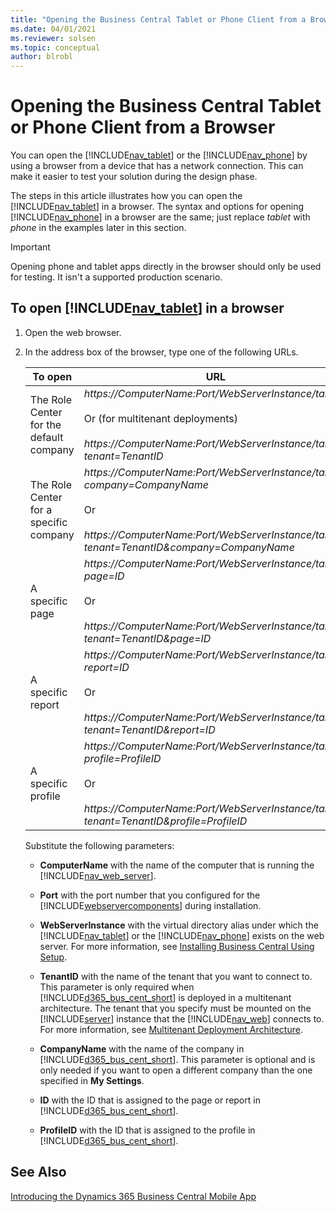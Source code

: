 ```yaml
---
title: "Opening the Business Central Tablet or Phone Client from a Browser"
ms.date: 04/01/2021
ms.reviewer: solsen
ms.topic: conceptual
author: blrobl
---
```

# Opening the Business Central Tablet or Phone Client from a Browser
You can open the [!INCLUDE[nav_tablet](includes/nav_tablet_md.md)] or the [!INCLUDE[nav_phone](includes/nav_phone_md.md)] by using a browser from a device that has a network connection. This can make it easier to test your solution during the design phase. <!--To be able to open the client in a browser you must know the name of the computer that is running the [!INCLUDE[nav_web_server](includes/nav_web_server_md.md)] and the HTTP port that it is running on.-->

The steps in this article illustrates how you can open the [!INCLUDE[nav_tablet](includes/nav_tablet_md.md)] in a browser. The syntax and options for opening [!INCLUDE[nav_phone](includes/nav_phone_md.md)] in a browser are the same; just replace *tablet* with *phone* in the examples later in this section.  

> [!IMPORTANT]
> Opening phone and tablet apps directly in the browser should only be used for testing. It isn't a supported production scenario.

## To open [!INCLUDE[nav_tablet](includes/nav_tablet_md.md)] in a browser  

1.  Open the web browser.  

2.  In the address box of the browser, type one of the following URLs.  

    |To open|URL|Example|  
    |-------------|---------|-------------|  
    |The Role Center for the default company<img width=25/>|*https://ComputerName:Port/WebServerInstance/tablet*<br /><br /> Or \(for multitenant deployments\)<br /><br /> *https://ComputerName:Port/WebServerInstance/tablet?tenant=TenantID*|https://MyBCWeb:8080/[!INCLUDE[serverinstance](includes/serverinstance.md)]/tablet|  
    |The Role Center for a specific company|*https://ComputerName:Port/WebServerInstance/tablet?company=CompanyName*<br /><br /> Or<br /><br /> *https://ComputerName:Port/WebServerInstance/tablet?tenant=TenantID&company=CompanyName*|https://MyBCWeb:8080/[!INCLUDE[serverinstance](includes/serverinstance.md)]/tablet?company=CRONUS%20International%20Ltd.| 
    |A specific page|*https://ComputerName:Port/WebServerInstance/tablet?page=ID*<br /><br /> Or<br /><br /> *https://ComputerName:Port/WebServerInstance/tablet?tenant=TenantID&page=ID*|https://MyBCWeb:8080/[!INCLUDE[serverinstance](includes/serverinstance.md)]/tablet?page=22|  
    |A specific report|*https://ComputerName:Port/WebServerInstance/tablet?report=ID*<br /><br /> Or<br /><br /> *https://ComputerName:Port/WebServerInstance/tablet?tenant=TenantID&report=ID*|https://MyBCWeb:8080/[!INCLUDE[serverinstance](includes/serverinstance.md)]/tablet?report=8|  
    |A specific profile|*https://ComputerName:Port/WebServerInstance/tablet?profile=ProfileID*<br /><br /> Or<br /><br /> *https://ComputerName:Port/WebServerInstance/tablet?tenant=TenantID&profile=ProfileID*|https://MyBCWeb:8080/[!INCLUDE[serverinstance](includes/serverinstance.md)]/tablet?profile=Small-Business|  

     Substitute the following parameters:  

    -   **ComputerName** with the name of the computer that is running the [!INCLUDE[nav_web_server](includes/nav_web_server_md.md)].  

    -   **Port** with the port number that you configured for the [!INCLUDE[webservercomponents](includes/webservercomponents.md)] during installation.  

    -   **WebServerInstance** with the virtual directory alias under which the [!INCLUDE[nav_tablet](includes/nav_tablet_md.md)] or the [!INCLUDE[nav_phone](includes/nav_phone_md.md)] exists on the web server. For more information, see [Installing Business Central Using Setup](../deployment/install-using-setup.md).  

    -   **TenantID** with the name of the tenant that you want to connect to. This parameter is only required when [!INCLUDE[d365_bus_cent_short](includes/d365_bus_cent_short_md.md)] is deployed in a multitenant architecture. The tenant that you specify must be mounted on the [!INCLUDE[server](includes/server.md)] instance that the [!INCLUDE[nav_web](includes/nav_web_md.md)] connects to. For more information, see [Multitenant Deployment Architecture](../deployment/multitenant-deployment-architecture.md).  

    -   **CompanyName** with the name of the company in [!INCLUDE[d365_bus_cent_short](includes/d365_bus_cent_short_md.md)]. This parameter is optional and is only needed if you want to open a different company than the one specified in **My Settings**.  

    -   **ID** with the ID that is assigned to the page or report in [!INCLUDE[d365_bus_cent_short](includes/d365_bus_cent_short_md.md)].  

    -   **ProfileID** with the ID that is assigned to the profile in [!INCLUDE[d365_bus_cent_short](includes/d365_bus_cent_short_md.md)].  

## See Also  
 [Introducing the Dynamics 365 Business Central Mobile App](devenv-Introducing-business-central-Mobile-App.md)   
